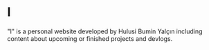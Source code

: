 # I
"I" is a personal website developed by Hulusi Bumin Yalçın including content about upcoming or finished projects and devlogs.
